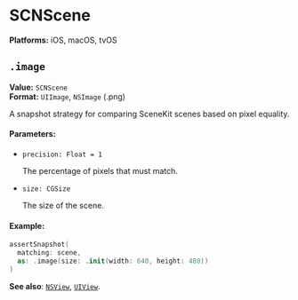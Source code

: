 # SCNScene

**Platforms:** iOS, macOS, tvOS

## `.image`

**Value:** `SCNScene`
<br>
**Format:** `UIImage`, `NSImage` (.png)

A snapshot strategy for comparing SceneKit scenes based on pixel equality.

#### Parameters:

  - `precision: Float = 1`

    The percentage of pixels that must match.

  - `size: CGSize`

    The size of the scene.

#### Example:

``` swift
assertSnapshot(
  matching: scene,
  as: .image(size: .init(width: 640, height: 480))
)
```

**See also**: [`NSView`](#nsview), [`UIView`](#uiview).
